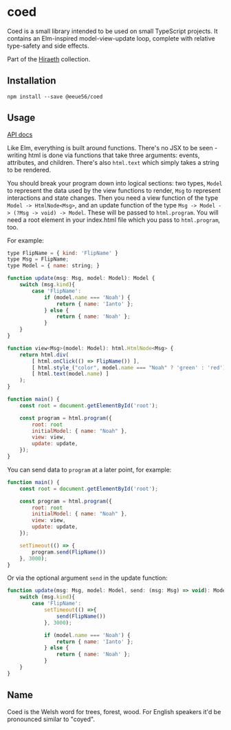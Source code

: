# coed

Coed is a small library intended to be used on small TypeScript projects. It contains an Elm-inspired model-view-update loop, complete with relative type-safety and side effects.

Part of the [Hiraeth](https://github.com/eeue56/hiraeth) collection.

## Installation

```
npm install --save @eeue56/coed
```

## Usage

[API docs](docs/src/html.md)

Like Elm, everything is built around functions. There's no JSX to be seen - writing html is done via functions that take three arguments: events, attributes, and children. There's also `html.text` which simply takes a string to be rendered.

You should break your program down into logical sections: two types, `Model` to represent the data used by the view functions to render, `Msg` to represent interactions and state changes. Then you need a view function of the type `Model -> HtmlNode<Msg>`, and an update function of the type `Msg -> Model -> (?Msg -> void) -> Model`. These will be passed to `html.program`. You will need a root element in your index.html file which you pass to `html.program`, too.

For example:

```javascript
type FlipName = { kind: 'FlipName' }
type Msg = FlipName;
type Model = { name: string; }

function update(msg: Msg, model: Model): Model {
    switch (msg.kind){
        case 'FlipName':
            if (model.name === 'Noah') {
                return { name: 'Ianto' };
            } else {
                return { name: 'Noah' };
            }
    }
}

function view<Msg>(model: Model): html.HtmlNode<Msg> {
    return html.div(
        [ html.onClick(() => FlipName()) ],
        [ html.style_("color", model.name === "Noah" ? 'green' : 'red') ]
        [ html.text(model.name) ]
    );
}

function main() {
    const root = document.getElementById('root');

    const program = html.program({
        root: root
        initialModel: { name: "Noah" },
        view: view,
        update: update,
    });
}
```

You can send data to `program` at a later point, for example:

```javascript
function main() {
    const root = document.getElementById('root');

    const program = html.program({
        root: root
        initialModel: { name: "Noah" },
        view: view,
        update: update,
    });

    setTimeout(() => {
        program.send(FlipName())
    }, 3000);
}
```

Or via the optional argument `send` in the update function:

```javascript
function update(msg: Msg, model: Model, send: (msg: Msg) => void): Model {
    switch (msg.kind){
        case 'FlipName':
            setTimeout(() =>{
                send(FlipName())
            }, 3000);

            if (model.name === 'Noah') {
                return { name: 'Ianto' };
            } else {
                return { name: 'Noah' };
            }
    }
}
```

## Name

Coed is the Welsh word for trees, forest, wood. For English speakers it'd be pronounced similar to "coyed".
